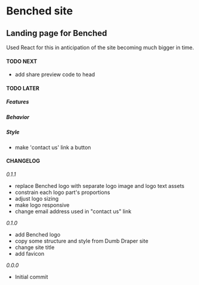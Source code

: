 # Benched site

## Landing page for Benched

Used React for this in anticipation of the site becoming much bigger in time.

#### TODO NEXT

- add share preview code to head

#### TODO LATER

##### Features

##### Behavior

##### Style

- make 'contact us' link a button

#### CHANGELOG

_0.1.1_

- replace Benched logo with separate logo image and logo text assets
- constrain each logo part's proportions
- adjust logo sizing
- make logo responsive
- change email address used in "contact us" link

_0.1.0_

- add Benched logo
- copy some structure and style from Dumb Draper site
- change site title
- add favicon

_0.0.0_

- Initial commit
